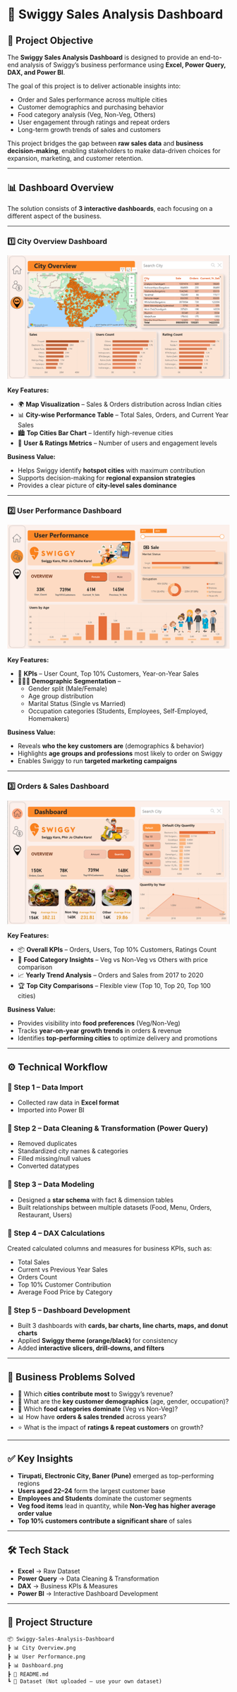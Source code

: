 # 🍴 Swiggy Sales Analysis Dashboard  

## 📌 Project Objective  
The **Swiggy Sales Analysis Dashboard** is designed to provide an end-to-end analysis of Swiggy’s business performance using **Excel, Power Query, DAX, and Power BI**.  

The goal of this project is to deliver actionable insights into:  
- Order and Sales performance across multiple cities  
- Customer demographics and purchasing behavior  
- Food category analysis (Veg, Non-Veg, Others)  
- User engagement through ratings and repeat orders  
- Long-term growth trends of sales and customers  

This project bridges the gap between **raw sales data** and **business decision-making**, enabling stakeholders to make data-driven choices for expansion, marketing, and customer retention.  

---

## 📊 Dashboard Overview  

The solution consists of **3 interactive dashboards**, each focusing on a different aspect of the business.  

---

### 1️⃣ City Overview Dashboard  
![City Overview](City%20Overview.png)  

**Key Features:**  
- 🌍 **Map Visualization** – Sales & Orders distribution across Indian cities  
- 📊 **City-wise Performance Table** – Total Sales, Orders, and Current Year Sales  
- 🏙️ **Top Cities Bar Chart** – Identify high-revenue cities  
- 👥 **User & Ratings Metrics** – Number of users and engagement levels  

**Business Value:**  
- Helps Swiggy identify **hotspot cities** with maximum contribution  
- Supports decision-making for **regional expansion strategies**  
- Provides a clear picture of **city-level sales dominance**  

---

### 2️⃣ User Performance Dashboard  
![User Performance](User%20Performance.png)  

**Key Features:**  
- 👤 **KPIs** – User Count, Top 10% Customers, Year-on-Year Sales  
- 🧑‍🤝‍🧑 **Demographic Segmentation** –  
  - Gender split (Male/Female)  
  - Age group distribution  
  - Marital Status (Single vs Married)  
  - Occupation categories (Students, Employees, Self-Employed, Homemakers)  

**Business Value:**  
- Reveals **who the key customers are** (demographics & behavior)  
- Highlights **age groups and professions** most likely to order on Swiggy  
- Enables Swiggy to run **targeted marketing campaigns**  

---

### 3️⃣ Orders & Sales Dashboard  
![Orders & Sales Dashboard](Dashboard.png)  

**Key Features:**  
- 📦 **Overall KPIs** – Orders, Users, Top 10% Customers, Ratings Count  
- 🍲 **Food Category Insights** – Veg vs Non-Veg vs Others with price comparison  
- 📈 **Yearly Trend Analysis** – Orders and Sales from 2017 to 2020  
- 🏆 **Top City Comparisons** – Flexible view (Top 10, Top 20, Top 100 cities)  

**Business Value:**  
- Provides visibility into **food preferences** (Veg/Non-Veg)  
- Tracks **year-on-year growth trends** in orders & revenue  
- Identifies **top-performing cities** to optimize delivery and promotions  

---

## ⚙️ Technical Workflow  

### 🔹 Step 1 – Data Import  
- Collected raw data in **Excel format**  
- Imported into Power BI  

### 🔹 Step 2 – Data Cleaning & Transformation (Power Query)  
- Removed duplicates  
- Standardized city names & categories  
- Filled missing/null values  
- Converted datatypes  

### 🔹 Step 3 – Data Modeling  
- Designed a **star schema** with fact & dimension tables  
- Built relationships between multiple datasets (Food, Menu, Orders, Restaurant, Users)  

### 🔹 Step 4 – DAX Calculations  
Created calculated columns and measures for business KPIs, such as:  
- Total Sales  
- Current vs Previous Year Sales  
- Orders Count  
- Top 10% Customer Contribution  
- Average Food Price by Category  

### 🔹 Step 5 – Dashboard Development  
- Built 3 dashboards with **cards, bar charts, line charts, maps, and donut charts**  
- Applied **Swiggy theme (orange/black)** for consistency  
- Added **interactive slicers, drill-downs, and filters**  

---

## 🚨 Business Problems Solved  

- 📍 Which **cities contribute most** to Swiggy’s revenue?  
- 👥 What are the **key customer demographics** (age, gender, occupation)?  
- 🍲 Which **food categories dominate** (Veg vs Non-Veg)?  
- 📊 How have **orders & sales trended** across years?  
- ⭐ What is the impact of **ratings & repeat customers** on growth?  

---

## ✅ Key Insights  

- **Tirupati, Electronic City, Baner (Pune)** emerged as top-performing regions  
- **Users aged 22–24** form the largest customer base  
- **Employees and Students** dominate the customer segments  
- **Veg food items** lead in quantity, while **Non-Veg has higher average order value**  
- **Top 10% customers contribute a significant share** of sales  

---

## 🛠️ Tech Stack  

- **Excel** → Raw Dataset  
- **Power Query** → Data Cleaning & Transformation  
- **DAX** → Business KPIs & Measures  
- **Power BI** → Interactive Dashboard Development  

---

## 📂 Project Structure  

```
📦 Swiggy-Sales-Analysis-Dashboard
┣ 📊 City Overview.png
┣ 📊 User Performance.png
┣ 📊 Dashboard.png
┣ 📄 README.md
┗ 📁 Dataset (Not uploaded – use your own dataset)

```
